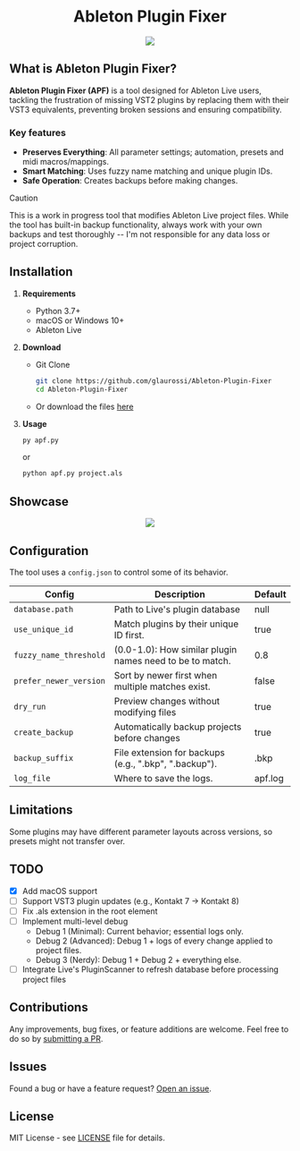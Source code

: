 <h1 align="center">Ableton Plugin Fixer</h1>
<div align="center">
  <img src="https://www.glaurossi.com/assets/apf.jpg"  />
</div>

###

## What is Ableton Plugin Fixer?
**Ableton Plugin Fixer (APF)** is a tool designed for Ableton Live users, tackling the frustration of missing VST2 plugins by replacing them with their VST3 equivalents, preventing broken sessions and ensuring compatibility.

### Key features

 - **Preserves Everything**: All parameter settings; automation, presets and midi macros/mappings.
 - **Smart Matching**: Uses fuzzy name matching and unique plugin IDs.
 - **Safe Operation**: Creates backups before making changes.

> [!CAUTION]
> This is a work in progress tool that modifies Ableton Live project files. While the tool has built-in backup functionality, always work with your own backups and test thoroughly -- I'm not responsible for any data loss or project corruption.

## Installation

1. **Requirements**
   - Python 3.7+
   - macOS or Windows 10+
   - Ableton Live

2. **Download**
   - Git Clone

     ```bash 
     git clone https://github.com/glaurossi/Ableton-Plugin-Fixer
     cd Ableton-Plugin-Fixer
     ```
   - Or download the files [here](https://github.com/glaurossi/Ableton-Plugin-Fixer/releases)

3. **Usage**
   ```bash
   py apf.py
   ```
   or
   ```bash
   python apf.py project.als
   ```

<h2 align="left">Showcase</h2>
<div align="center">
  <img src="https://www.glaurossi.com/assets/apf_showcase.avif"  />
</div>

## Configuration
The tool uses a `config.json` to control some of its behavior.

| Config                   | Description                                               | Default |
|--------------------------|-----------------------------------------------------------|---------|
| `database.path`          | Path to Live's plugin database                            | null    |
| `use_unique_id`          | Match plugins by their unique ID first.                   | true    |
| `fuzzy_name_threshold`   | (0.0-1.0): How similar plugin names need to be to match.  | 0.8     |
| `prefer_newer_version`   | Sort by newer first when multiple matches exist.          | false   |
| `dry_run`                | Preview changes without modifying files                   | true    |
| `create_backup`          | Automatically backup projects before changes              | true    |
| `backup_suffix`          | File extension for backups (e.g., ".bkp", ".backup").     | .bkp    |
| `log_file`               | Where to save the logs.                                   | apf.log |

## Limitations
Some plugins may have different parameter layouts across versions, so presets might not transfer over.

## TODO

- [x]  Add macOS support
- [ ]  Support VST3 plugin updates (e.g., Kontakt 7 → Kontakt 8)
- [ ]  Fix .als extension in the root element
- [ ]  Implement multi-level debug
    - Debug 1 (Minimal): Current behavior; essential logs only.
    - Debug 2 (Advanced): Debug 1 + logs of every change applied to project files.
    - Debug 3 (Nerdy): Debug 1 + Debug 2 + everything else.
- [ ]  Integrate Live's PluginScanner to refresh database before processing project files

## Contributions
Any improvements, bug fixes, or feature additions are welcome. Feel free to do so by [submitting a PR](https://github.com/glaurossi/Ableton-Plugin-Fixer/pulls).

## Issues

Found a bug or have a feature request? [Open an issue](https://github.com/glaurossi/Ableton-Plugin-Fixer/issues).

## License

MIT License - see [LICENSE](LICENSE) file for details.
